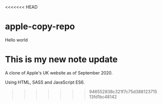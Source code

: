 <<<<<<< HEAD
# apple-copy-repo

Hello world

This is my new note update
=======
A clone of Apple's UK website as of September 2020. 

Using HTML, SASS and JavaScript ES6. 
>>>>>>> 946552838c321f7c75d38812371513fd1bc48142
